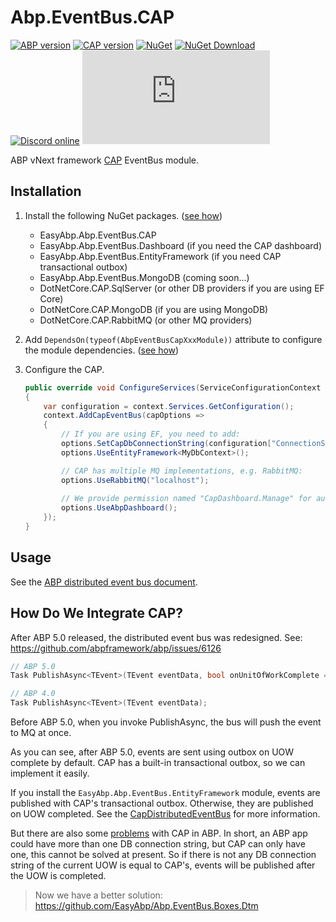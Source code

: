 # Abp.EventBus.CAP

[![ABP version](https://img.shields.io/badge/dynamic/xml?style=flat-square&color=yellow&label=abp&query=%2F%2FProject%2FPropertyGroup%2FAbpVersion&url=https%3A%2F%2Fraw.githubusercontent.com%2FEasyAbp%2FAbp.EventBus.CAP%2Fmaster%2FDirectory.Build.props)](https://abp.io)
[![CAP version](https://img.shields.io/badge/dynamic/xml?style=flat-square&color=yellow&label=cap&query=%2F%2FProject%2FPropertyGroup%2FCapPackageVersion&url=https%3A%2F%2Fraw.githubusercontent.com%2FEasyAbp%2FAbp.EventBus.CAP%2Fmaster%2FDirectory.Build.props)](https://cap.dotnetcore.xyz)
[![NuGet](https://img.shields.io/nuget/v/EasyAbp.Abp.EventBus.CAP.svg?style=flat-square)](https://www.nuget.org/packages/EasyAbp.Abp.EventBus.CAP)
[![NuGet Download](https://img.shields.io/nuget/dt/EasyAbp.Abp.EventBus.CAP.svg?style=flat-square)](https://www.nuget.org/packages/EasyAbp.Abp.EventBus.CAP)
[![Discord online](https://badgen.net/discord/online-members/S6QaezrCRq?label=Discord)](https://discord.gg/S6QaezrCRq)
[![GitHub stars](https://img.shields.io/github/stars/EasyAbp/Abp.EventBus.CAP?style=social)](https://www.github.com/EasyAbp/Abp.EventBus.CAP)

ABP vNext framework [CAP](https://github.com/dotnetcore/CAP) EventBus module.

## Installation

1. Install the following NuGet packages. ([see how](https://github.com/EasyAbp/EasyAbpGuide/blob/master/docs/How-To.md#add-nuget-packages))

    * EasyAbp.Abp.EventBus.CAP
    * EasyAbp.Abp.EventBus.Dashboard (if you need the CAP dashboard)
    * EasyAbp.Abp.EventBus.EntityFramework (if you need CAP transactional outbox)
    * EasyAbp.Abp.EventBus.MongoDB (coming soon...)
    * DotNetCore.CAP.SqlServer (or other DB providers if you are using EF Core)
    * DotNetCore.CAP.MongoDB (if you are using MongoDB)
    * DotNetCore.CAP.RabbitMQ (or other MQ providers)

1. Add `DependsOn(typeof(AbpEventBusCapXxxModule))` attribute to configure the module dependencies. ([see how](https://github.com/EasyAbp/EasyAbpGuide/blob/master/docs/How-To.md#add-module-dependencies))

1. Configure the CAP.
    ```csharp
    public override void ConfigureServices(ServiceConfigurationContext context)
    {
        var configuration = context.Services.GetConfiguration();
        context.AddCapEventBus(capOptions =>
        {
            // If you are using EF, you need to add:
            options.SetCapDbConnectionString(configuration["ConnectionStrings:Default"]);
            options.UseEntityFramework<MyDbContext>();

            // CAP has multiple MQ implementations, e.g. RabbitMQ:
            options.UseRabbitMQ("localhost");
            
            // We provide permission named "CapDashboard.Manage" for authorization.
            options.UseAbpDashboard();
        });
    }
    ```

## Usage

See the [ABP distributed event bus document](https://docs.abp.io/en/abp/latest/Distributed-Event-Bus).

## How Do We Integrate CAP?

After ABP 5.0 released, the distributed event bus was redesigned. See: https://github.com/abpframework/abp/issues/6126

```c#
// ABP 5.0
Task PublishAsync<TEvent>(TEvent eventData, bool onUnitOfWorkComplete = true, bool useOutbox = true);

// ABP 4.0
Task PublishAsync<TEvent>(TEvent eventData);
```

Before ABP 5.0, when you invoke PublishAsync, the bus will push the event to MQ at once.

As you can see, after ABP 5.0, events are sent using outbox on UOW complete by default. CAP has a built-in transactional outbox, so we can implement it easily.

If you install the `EasyAbp.Abp.EventBus.EntityFramework` module, events are published with CAP's transactional outbox. Otherwise, they are published on UOW completed. See the [CapDistributedEventBus](https://github.com/EasyAbp/Abp.EventBus.CAP/blob/master/src/EasyAbp.Abp.EventBus.CAP/CapDistributedEventBus.cs) for more information.

But there are also some [problems](https://github.com/abpframework/abp/issues/6126#issuecomment-841888235) with CAP in ABP. In short, an ABP app could have more than one DB connection string, but CAP can only have one, this cannot be solved at present. So if there is not any DB connection string of the current UOW is equal to CAP's, events will be published after the UOW is completed.


> Now we have a better solution: https://github.com/EasyAbp/Abp.EventBus.Boxes.Dtm
